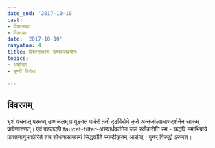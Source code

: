 ```yaml
---
date_end: '2017-10-10'
cast:
- विश्वनाथः
- विश्वासः
date: '2017-10-10'
rasyataa: 4
title: विश्वनाथस्य उष्णजलप्रयोगः
topics:
- अशौचम्
- तूष्णीं विरोधः

---
```


## विवरणम्
भृशं वचनात् परमप्य् उष्णजलम् प्रायुङ्क्त पाके! ततो दृढविरोधे कृते अन्तर्जालप्रमाणदर्शनेन साकम् प्रायेणारुणत्।
एवं पश्चादपि faucet-filter-अस्यार्धवर्तनेन जलं स्वीकरोति स्म - यद्यपि ममाभिप्राये प्राक्तनानुभवप्रेरिते तत्र शोधनासाफल्यं सिद्धतीति स्पष्टीकृतम् आसीत्। पुनर् विरुद्धो ऽरुणत्।

